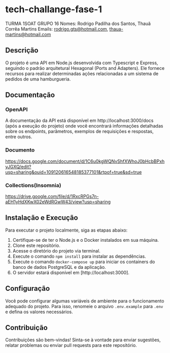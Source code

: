 # tech-challange-fase-1

TURMA 1SOAT GRUPO 16
Nomes: Rodrigo Padilha dos Santos, Thauã Corrêa Martins
Emails: rodrigo.gts@hotmail.com, thaua-martins@hotmail.com

## Descrição

O projeto é uma API em Node.js desenvolvida com Typescript e Express, seguindo o padrão arquitetural Hexagonal (Ports and Adapters). Ele fornece recursos para realizar determinadas ações relacionadas a um sistema de pedidos de uma hamburgueria.

## Documentação

### OpenAPI
A documentação da API está disponível em http://localhost:3000/docs (após a exeução do projeto) onde você encontrará informações detalhadas sobre os endpoints, parâmetros, exemplos de requisições e respostas, entre outros.

### Documento

https://docs.google.com/document/d/1C6u0kgWQNvShfXWhoJ0bHcbBPxhyJGXQ/edit?usp=sharing&ouid=109120616548185377101&rtpof=true&sd=true

### Collections(Insomnia)

https://drive.google.com/file/d/1RxcRPGs7n-aEH1yHdXKwX02eWdRGwW43/view?usp=sharing

## Instalação e Execução

Para executar o projeto localmente, siga as etapas abaixo:

1. Certifique-se de ter o Node.js e o Docker instalados em sua máquina.
2. Clone este repositório.
3. Acesse o diretório do projeto via terminal.
4. Execute o comando `npm install` para instalar as dependências.
5. Execute o comando `docker-compose up` para iniciar os containers do banco de dados PostgreSQL e da aplicação.
6. O servidor estará disponível em [http://localhost:3000].

## Configuração

Você pode configurar algumas variáveis de ambiente para o funcionamento adequado do projeto. Para isso, renomeie o arquivo `.env.example` para `.env` e defina os valores necessários.

## Contribuição

Contribuições são bem-vindas! Sinta-se à vontade para enviar sugestões, relatar problemas ou enviar pull requests para este repositório.

